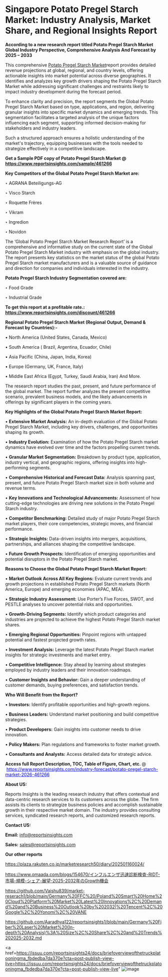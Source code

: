 # Singapore Potato Pregel Starch Market: Industry Analysis, Market Share, and Regional Insights Report

<strong>According to a new research report titled Potato Pregel Starch Market Global Industry Perspective, Comprehensive Analysis And Forecast by 2025 – 2033</strong>

This comprehensive <a href=https://www.reportsinsights.com/sample/461266>Potato Pregel Starch Market</a>report provides detailed revenue projections at global, regional, and country levels, offering actionable insights into market potential across diverse geographies. It identifies and analyzes key growth drivers shaping the Potato Pregel Starch Market while addressing significant challenges and restraints likely to impact industry development during the forecast period.

To enhance clarity and precision, the report segments the Global Potato Pregel Starch Market based on type, applications, and region, delivering granular insights into specific market dynamics and emerging trends. This segmentation facilitates a targeted analysis of the unique factors influencing each segment, supporting informed decision-making for stakeholders and industry leaders.

Such a structured approach ensures a holistic understanding of the market's trajectory, equipping businesses with the tools needed to strategize effectively in a competitive landscape.

<strong>Get a Sample PDF copy of Potato Pregel Starch Market </strong><strong>@<a href=https://www.reportsinsights.com/sample/461266 style=color:#0000ff;> https://www.reportsinsights.com/sample/461266</a></strong></font>

<strong>Key Competitors of the Global Potato Pregel Starch Market are:</strong>

‣ AGRANA Beteiligungs-AG

‣ Visco Starch

‣ Roquette Frères

‣ Vikram

‣ Ingredion

‣ Novidon

The ‘Global Potato Pregel Starch Market Research Report’ is a comprehensive and informative study on the current state of the Global Potato Pregel Starch Market industry with emphasis on the global industry. The report presents key statistics on the market status of the global Potato Pregel Starch market manufacturers and is a valuable source of guidance and direction for companies and individuals interested in the industry.

<strong>Potato Pregel Starch Industry Segmentation covered are:</strong>

‣ Food Grade

‣ Industrial Grade

<strong>To get this report at a profitable rate.: <a href=https://www.reportsinsights.com/discount/461266 style=color:#0000ff;>https://www.reportsinsights.com/discount/461266</a></strong></font>

<strong>Regional Potato Pregel Starch Market (Regional Output, Demand &amp; Forecast by Countries):-</strong>

• North America (United States, Canada, Mexico)

• South America ( Brazil, Argentina, Ecuador, Chile)

• Asia Pacific (China, Japan, India, Korea)

• Europe (Germany, UK, France, Italy)

• Middle East Africa (Egypt, Turkey, Saudi Arabia, Iran) And More.

The research report studies the past, present, and future performance of the global market. The report further analyzes the present competitive scenario, prevalent business models, and the likely advancements in offerings by significant players in the coming years.

<strong>Key Highlights of the Global Potato Pregel Starch Market Report:</strong>

• <strong>Extensive Market Analysis:</strong> An in-depth evaluation of the Global Potato Pregel Starch Market, including key drivers, challenges, and opportunities shaping its growth.

• <strong>Industry Evolution:</strong> Examination of how the Potato Pregel Starch market dynamics have evolved over time and the factors propelling current trends.

• <strong>Granular Market Segmentation:</strong> Breakdown by product type, application, industry vertical, and geographic regions, offering insights into high-performing segments.

• <strong>Comprehensive Historical and Forecast Data:</strong> Analysis spanning past, present, and future Potato Pregel Starch market size in both volume and revenue terms.

• <strong>Key Innovations and Technological Advancements:</strong> Assessment of how cutting-edge technologies are driving new solutions in the Potato Pregel Starch industry.

• <strong>Competitor Benchmarking:</strong> Detailed study of major Potato Pregel Starch market players, their core competencies, strategic moves, and financial performance.

• <strong>Strategic Insights:</strong> Data-driven insights into mergers, acquisitions, partnerships, and alliances shaping the competitive landscape.

• <strong>Future Growth Prospects:</strong> Identification of emerging opportunities and potential disruptors in the Potato Pregel Starch market.

<strong>Reasons to Choose the Global Potato Pregel Starch Market Report:</strong>

• <strong>Market Outlook Across All Key Regions:</strong> Evaluate current trends and growth projections in established Potato Pregel Starch markets (North America, Europe) and emerging economies (APAC, MEA).

• <strong>Strategic Industry Assessment:</strong> Use Porter’s Five Forces, SWOT, and PESTLE analyses to uncover potential risks and opportunities.

• <strong>Growth-Driving Segments:</strong> Identify which product categories and industries are projected to achieve the highest Potato Pregel Starch market shares.

• <strong>Emerging Regional Opportunities:</strong> Pinpoint regions with untapped potential and fastest projected growth rates.

• <strong>Investment Analysis:</strong> Leverage the latest Potato Pregel Starch market insights for strategic investments and market entry.

• <strong>Competitive Intelligence:</strong> Stay ahead by learning about strategies employed by industry leaders and their innovation roadmaps.

• <strong>Customer Insights and Behavior:</strong> Gain a deeper understanding of customer demands, buying preferences, and satisfaction trends.

<strong>Who Will Benefit from the Report?</strong>

• <strong>Investors:</strong> Identify profitable opportunities and high-growth regions.

• <strong>Business Leaders:</strong> Understand market positioning and build competitive strategies.

• <strong>Product Developers:</strong> Gain insights into customer needs to drive innovation.

• <strong>Policy Makers:</strong> Plan regulations and frameworks to foster market growth.

• <strong>Consultants and Analysts:</strong> Access detailed data for strategic advice.
</ul>
<strong>Access full Report Description, TOC, Table of Figure, Chart, etc. </strong>@  <a href=https://www.reportsinsights.com/industry-forecast/potato-pregel-starch-market-2026-461266 style=color:#0000ff;>https://www.reportsinsights.com/industry-forecast/potato-pregel-starch-market-2026-461266</a></font>

<strong><strong>About US</strong>:</strong>

Reports Insights is the leading research industry that offers contextual and data-centric research services to its customers across the globe. The firm assists its clients to strategize business policies and accomplish sustainable growth in their respective market domain. The industry provides consulting services, syndicated research reports, and customized research reports.

<strong>Contact US:</strong>

<p class=""""><b>Email:</b> <a href=mailto:info@reportsinsights.com>info@reportsinsights.com</a></p>
<p class=""""><b>Sales:</b> <a href=mailto:sales@reportsinsights.com>sales@reportsinsights.com</a></p>

<strong>Our other reports</strong>

<a href=https://plaza.rakuten.co.jp/marketresearch50/diary/202501160024/>https://plaza.rakuten.co.jp/marketresearch50/diary/202501160024/</a>

<a href=https://www.omaada.com/blogs/154670/インフルエンザ迅速診断検査-RIDT-市場-規模-シェア-展望-2025-2032年のGrowth機会>https://www.omaada.com/blogs/154670/インフルエンザ迅速診断検査-RIDT-市場-規模-シェア-展望-2025-2032年のGrowth機会</a>

<a href=https://github.com/Vaishu839/market-reserach1/blob/main/Germany%20FFC%20/Poland%20Smart%20Home%20Cloud%20Platform%20Market%20Latest%20Innovations%2C%20Demand%20and%20Business%20Outlook%20by%202032|%20Tencent%2C%20Google%2C%20Yonomi%2C%20VANE>https://github.com/Vaishu839/market-reserach1/blob/main/Germany%20FFC%20/Poland%20Smart%20Home%20Cloud%20Platform%20Market%20Latest%20Innovations%2C%20Demand%20and%20Business%20Outlook%20by%202032|%20Tencent%2C%20Google%2C%20Yonomi%2C%20VANE</a>

<a href=https://github.com/Aaradhya122/reportsinsights1/blob/main/Germany%20Fiber%20Laser%20Market%20(In-depth%20Analysis)%3A%20Size%2C%20Share%2C%20and%20Trends%202025-2032.md>https://github.com/Aaradhya122/reportsinsights1/blob/main/Germany%20Fiber%20Laser%20Market%20(In-depth%20Analysis)%3A%20Size%2C%20Share%2C%20and%20Trends%202025-2032.md</a>

<a href=https://issuu.com/reportsinsights24/docs/briefoverviewofthetruckplatooningma_fbdedba7da370e?cta=post-publish-view-live>https://issuu.com/reportsinsights24/docs/briefoverviewofthetruckplatooningma_fbdedba7da370e?cta=post-publish-view-live</a>"
![image](https://github.com/user-attachments/assets/d3ffdd94-3de3-499a-a539-30e0a173ea28)
